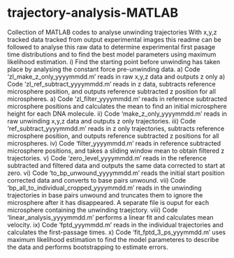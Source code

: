 # trajectory-analysis-MATLAB
Collection of MATLAB codes to analyse unwinding trajectories
With x,y,z tracked data tracked from output experimental images this readme can be followed to analyse this raw data to determine experimental first pasage time distributions and to find the best model parameters using maximum likelihood estimation.
i) Find the starting point before unwinding has taken place by analysing the constant force pre-unwinding data. a) Code ‘zl_make_z_only_yyyymmdd.m’ reads in raw x,y,z data and outputs z only a) Code ‘zl_ref_subtract_yyyymmdd.m’ reads in z data, subtracts reference microsphere position, and outputs reference subtracted z position for all microspheres. a) Code ‘zl_filter_yyyymmdd.m’ reads in reference subtracted microsphere positions and calculates the mean to find an initial microsphere height for each DNA molecule.
ii) Code ‘make_z_only_yyyymmdd.m’ reads in raw unwinding x,y,z data and outputs z only trajectories.
iii) Code ‘ref_subtract_yyyymmdd.m’ reads in z only trajectories, subtracts reference microsphere position, and outputs reference subtracted z positions for all microspheres.
iv) Code ‘filter_yyyymmdd.m’ reads in reference subtracted microsphere positions, and takes a sliding window mean to obtain filtered z trajectories.
v) Code ‘zero_level_yyyymmdd.m’ reads in the reference subtracted and filtered data and outputs the same data corrected to start at zero.
vi) Code ‘to_bp_unwound_yyyymmdd.m’ reads the initial start position corrected data and converts to base pairs unwound.
vii) Code ‘bp_all_to_individual_cropped_yyyymmdd.m’ reads in the unwinding trajectories in base pairs unwound and truncates them to ignore the microsphere after it has disappeared. A separate file is ouput for each microsphere containing the unwinding traejctory.
viii) Code ‘linear_analysis_yyyymmdd.m’ performs a linear fit and calculates mean velocity.
ix) Code ‘fptd_yyymmdd.m’ reads in the individual trajectories and calculates the first-passage times.
x) Code ‘fit_fptd_3_ps_yyymmdd.m’ uses maximum likelihood estimation to find the model parameteres to describe the data and performs bootstrapping to estimate errors.
